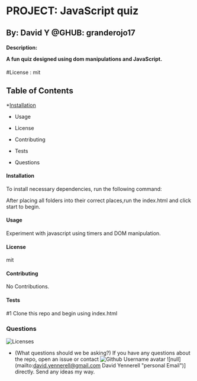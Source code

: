 # **PROJECT**: **JavaScript quiz**

## By: David Y @GHUB: granderojo17

#### Description: <p>A fun quiz designed using dom manipulations and JavaScript.</p>

#License : mit

<h2>Table of Contents</h2>

\*[Installation]('#installation')

- Usage

- License
- Contributing
- Tests
- Questions

<h4>Installation </h4>
To install necessary dependencies, run the following command:

After placing all folders into their correct places,run the index.html and click start to begin.

<h4>Usage</h4>

Experiment with javascript using timers and DOM manipulation.

<h4>License</h4>

mit

<h4>Contributing</h4>

No Contributions.

<h4>Tests</h4>
#1 Clone this repo and begin using index.html

<h3>Questions</h3>

![Licenses](https://img.shields.io/badge/license-mit-blue.svg)

- (What questions should we be asking?)
  If you have any questions about the repo, open an issue or contact
  ![Github Username avatar](https://avatars3.githubusercontent.com/u/38540605?v=4)
  ![null] (mailto:david.yennerell@gmail.com David Yennerell "personal Email")] directly. Send any ideas my way.
